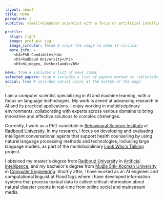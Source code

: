 ```yaml
---
layout: about
title: Home
permalink: /
subtitle: <small>Computer scientist with a focus on artificial intelligence and language technologies</small> #<a href='#'>Affiliations</a>. Address. Contacts. Motto. Etc.

profile:
  align: right
  image: prof_pic.jpg
  image_circular: false # crops the image to make it circular
  more_info: >
    <h4>PhD Candidate</h4>
    <h5>Radboud University</h5>
    <h5>Nijmegen, Netherlands</h5>

news: true # includes a list of news items
selected_papers: true # includes a list of papers marked as "selected={true}"
social: true # includes social icons at the bottom of the page
---
```


I am a computer scientist specializing in AI and machine learning, with a focus on language technologies. My work is aimed at advancing research in AI and its practical applications. I enjoy working in multidisciplinary environments, collaborating with experts across various domains to bring innovative and effective solutions to complex challenges.

Currently, I work as a PhD candidate in [Behavioural Science Institute](https://www.ru.nl/en/bsi) at [Radboud University](https://www.ru.nl/en). In my research, I focus on developing and evaluating intelligent conversational agents that support health counselling by using natural language processing methods and technologies, including large language models, as part of the multidisciplinary [Look Who's Talking](https://look.uvt.nl) project.

I obtained my master's degree from [Radboud University](https://www.ru.nl/en) in [Artificial Intelligence](https://www.ru.nl/en/education/masters/artificial-intelligence), and my bachelor's degree from [Muğla Sıtkı Koçman University](https://mu.edu.tr/en) in [Computer Engineering](https://bilgisayar.mu.edu.tr/en). Shortly after, I have worked as an AI engineer and computational linguist at FloodTags where I have developed information systems that process textual data to collect critical information about natural disaster events in real-time from online social and mainstream media.
